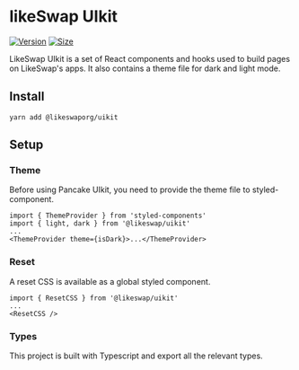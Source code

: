 # likeSwap UIkit

[![Version](https://img.shields.io/npm/v/@likeswaporg/uikit)](https://www.npmjs.com/package/@likeswaporg/uikit) [![Size](https://img.shields.io/bundlephobia/min/@likeswaporg/uikit)](https://www.npmjs.com/package/@likeswaporg/uikit)

LikeSwap UIkit is a set of React components and hooks used to build pages on LikeSwap's apps. It also contains a theme file for dark and light mode.

## Install

`yarn add @likeswaporg/uikit`

## Setup

### Theme

Before using Pancake UIkit, you need to provide the theme file to styled-component.

```
import { ThemeProvider } from 'styled-components'
import { light, dark } from '@likeswap/uikit'
...
<ThemeProvider theme={isDark}>...</ThemeProvider>
```

### Reset

A reset CSS is available as a global styled component.

```
import { ResetCSS } from '@likeswap/uikit'
...
<ResetCSS />
```

### Types

This project is built with Typescript and export all the relevant types.

